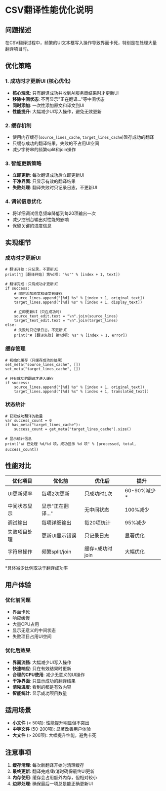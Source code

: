 # CSV翻译性能优化说明

## 问题描述

在CSV翻译过程中，频繁的UI文本框写入操作导致界面卡死，特别是在处理大量翻译项目时。

## 优化策略

### 1. 成功时才更新UI (核心优化)
- **核心理念**: 只有翻译成功并收到AI服务商结果时才更新UI
- **移除中间状态**: 不再显示"正在翻译..."等中间状态
- **同时添加**: 一次性添加原文和译文到UI
- **性能提升**: 大幅减少UI写入操作，避免无效更新

### 2. 缓存机制
- 使用内存缓存(`source_lines_cache`, `target_lines_cache`)暂存成功的翻译
- 只缓存成功的翻译结果，失败的不占用UI空间
- 减少字符串的频繁split和join操作

### 3. 智能更新策略
- **立即更新**: 每次翻译成功后立即更新UI
- **干净界面**: 只显示有效的翻译结果
- **失败处理**: 翻译失败时只记录日志，不更新UI

### 4. 调试信息优化
- 将详细调试信息频率降低到每20项输出一次
- 减少控制台输出对性能的影响
- 保留关键的进度信息

## 实现细节

### 成功时才更新UI
```gdscript
# 翻译开始：只记录，不更新UI
print("🔄 [翻译开始] 第%d项: '%s'" % [index + 1, text])

# 翻译完成：只有成功才更新UI
if success:
	# 同时添加原文和译文到缓存
	source_lines.append("[%d] %s" % [index + 1, original_text])
	target_lines.append("[%d] %s" % [index + 1, display_text])
	
	# 立即更新UI（只在成功时）
	source_text_edit.text = "\n".join(source_lines)
	target_text_edit.text = "\n".join(target_lines)
else:
	# 失败时只记录日志，不更新UI
	print("❌ [翻译失败] 第%d项: %s" % [index + 1, error])
```

### 缓存管理
```gdscript
# 初始化缓存（只缓存成功的结果）
set_meta("source_lines_cache", [])
set_meta("target_lines_cache", [])

# 只有成功的翻译才进入缓存
if success:
	source_lines.append("[%d] %s" % [index + 1, original_text])
	target_lines.append("[%d] %s" % [index + 1, translated_text])
```

### 状态统计
```gdscript
# 获取成功翻译的数量
var success_count = 0
if has_meta("target_lines_cache"):
	success_count = get_meta("target_lines_cache").size()

# 显示统计信息
print("📊 已处理 %d/%d 项，成功显示 %d 项" % [processed, total, success_count])
```

## 性能对比

| 优化项目 | 优化前 | 优化后 | 提升 |
|---------|--------|--------|------|
| UI更新频率 | 每项2次更新 | 只成功时1次 | 60-90%减少* |
| 中间状态显示 | 显示"正在翻译..." | 无中间状态 | 100%减少 |
| 调试输出 | 每项详细输出 | 每20项统计 | 95%减少 |
| 失败项目处理 | 更新UI显示错误 | 只记录日志 | 显著优化 |
| 字符串操作 | 频繁split/join | 缓存+成功时join | 大幅优化 |

*具体减少比例取决于翻译成功率

## 用户体验

### 优化前问题
- 界面卡死
- 响应缓慢
- 大量CPU占用
- 显示无意义的中间状态
- 失败项目占用UI空间

### 优化后效果
- **界面流畅**: 大幅减少UI写入操作
- **快速响应**: 只在有效结果时更新
- **合理的CPU使用**: 减少无意义的UI操作
- **干净界面**: 只显示成功的翻译结果
- **清晰进度**: 看到的都是有效内容
- **智能统计**: 显示成功项目数量

## 适用场景

- **小文件** (< 50项): 性能提升明显但不突出
- **中等文件** (50-200项): 显著改善用户体验
- **大文件** (> 200项): 大幅提升性能，避免卡死

## 注意事项

1. **缓存清理**: 每次新翻译开始时清理缓存
2. **最终更新**: 翻译完成/取消时确保最终UI更新
3. **内存使用**: 缓存会占用额外内存，但相对较小
4. **边界处理**: 确保最后一项总是能正确更新UI 
